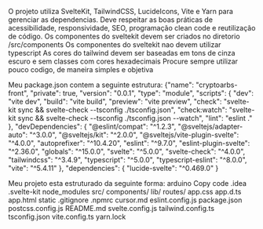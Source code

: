 O projeto utiliza SvelteKit, TailwindCSS, LucideIcons, Vite e Yarn para gerenciar as dependencias.
Deve respeitar as boas práticas de acessibilidade, responsividade, SEO, programação clean code e reutilização de código.
Os componentes do sveltekit devem ser criados no diretorio /src/components
Os componentes do sveltekit nao devem utilizar typescript
As cores do tailwind devem ser baseadas em tons de cinza escuro e sem classes com cores hexadecimais
Procure sempre utilizar pouco codigo, de maneira simples e objetiva

Meu package.json contem a seguinte estrutura:
    {"name": "cryptoarbs-front",
    "private": true,
    "version": "0.0.1",
    "type": "module",
    "scripts": {
        "dev": "vite dev",
        "build": "vite build",
        "preview": "vite preview",
        "check": "svelte-kit sync && svelte-check --tsconfig ./tsconfig.json",
        "check:watch": "svelte-kit sync && svelte-check --tsconfig ./tsconfig.json --watch",
        "lint": "eslint ."
    },
    "devDependencies": {
        "@eslint/compat": "^1.2.3",
        "@sveltejs/adapter-auto": "^3.0.0",
        "@sveltejs/kit": "^2.0.0",
        "@sveltejs/vite-plugin-svelte": "^4.0.0",
        "autoprefixer": "^10.4.20",
        "eslint": "^9.7.0",
        "eslint-plugin-svelte": "^2.36.0",
        "globals": "^15.0.0",
        "svelte": "^5.0.0",
        "svelte-check": "^4.0.0",
        "tailwindcss": "^3.4.9",
        "typescript": "^5.0.0",
        "typescript-eslint": "^8.0.0",
        "vite": "^5.4.11"
    },
    "dependencies": {
        "lucide-svelte": "^0.469.0"
    }

Meu projeto esta estruturado da seguinte forma:
    arduino
    Copy code
    .idea
    .svelte-kit
    node_modules
    src/
    components/
    lib/
    routes/
        app.css
        app.d.ts
        app.html
    static
    .gitignore
    .npmrc
    cursor.md
    eslint.config.js
    package.json
    postcss.config.js
    README.md
    svelte.config.js
    tailwind.config.ts
    tsconfig.json
    vite.config.ts
    yarn.lock